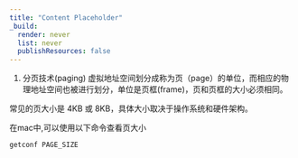 ```yaml
---
title: "Content Placeholder"
_build:
  render: never
  list: never
  publishResources: false
---
```



1. 分页技术(paging)
虚拟地址空间划分成称为页（page）的单位，而相应的物理地址空间也被进行划分，单位是页框(frame)，页和页框的大小必须相同。

常见的页大小是 4KB 或 8KB，具体大小取决于操作系统和硬件架构。

在mac中,可以使用以下命令查看页大小
```
getconf PAGE_SIZE
```